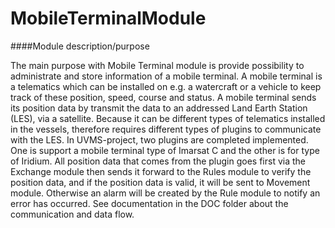 # MobileTerminalModule

####Module description/purpose

The main purpose with Mobile Terminal module is provide possibility to administrate and store information of a mobile terminal.  A mobile terminal is a telematics which can be installed on e.g. a watercraft or a vehicle to keep track of these position, speed, course and status. A mobile terminal sends its position data by transmit the data to an addressed Land Earth Station (LES), via a satellite. Because it can be different types of telematics installed in the vessels, therefore requires different types of plugins to communicate with the LES. In UVMS-project, two plugins are completed implemented. One is support a mobile terminal type of Imarsat C and the other is for type of Iridium. All position data that comes from the plugin goes first via the Exchange module then sends it forward to the Rules module to verify the position data, and if the position data is valid, it will be sent to Movement module.  Otherwise an alarm will be created by the Rule module to notify an error has occurred. See documentation in the DOC folder about the communication and data flow. 

